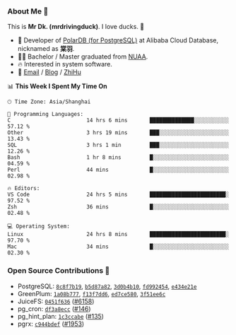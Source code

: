 ### About Me 🫡

This is **Mr Dk. (mrdrivingduck)**. I love ducks. 🦆

- 🍊 Developer of [PolarDB (for PostgreSQL)](https://github.com/ApsaraDB/PolarDB-for-PostgreSQL) at Alibaba Cloud Database, nicknamed as **棠羽**.
- 👨‍🎓 Bachelor / Master graduated from [NUAA](https://en.wikipedia.org/wiki/Nanjing_University_of_Aeronautics_and_Astronautics).
- 🔥 Interested in system software.
- 🔗 [Email](mailto:mrdrivingduck@gmail.com) / [Blog](https://mrdrivingduck.github.io/blog/) / [ZhiHu](https://www.zhihu.com/people/zhang-jing-tang-78)

<!--START_SECTION:waka-->
📊 **This Week I Spent My Time On** 

```text
🕑︎ Time Zone: Asia/Shanghai

💬 Programming Languages: 
C                        14 hrs 6 mins       ██████████████░░░░░░░░░░░   57.12 % 
Other                    3 hrs 19 mins       ███░░░░░░░░░░░░░░░░░░░░░░   13.43 % 
SQL                      3 hrs 1 min         ███░░░░░░░░░░░░░░░░░░░░░░   12.26 % 
Bash                     1 hr 8 mins         █░░░░░░░░░░░░░░░░░░░░░░░░   04.59 % 
Perl                     44 mins             █░░░░░░░░░░░░░░░░░░░░░░░░   02.98 % 

🔥 Editors: 
VS Code                  24 hrs 5 mins       ████████████████████████░   97.52 % 
Zsh                      36 mins             █░░░░░░░░░░░░░░░░░░░░░░░░   02.48 % 

💻 Operating System: 
Linux                    24 hrs 8 mins       ████████████████████████░   97.70 % 
Mac                      34 mins             █░░░░░░░░░░░░░░░░░░░░░░░░   02.30 % 
```


<!--END_SECTION:waka-->

### Open Source Contributions 🍗

- PostgreSQL: [`8c8f7b19`](https://github.com/postgres/postgres/commit/8c8f7b199d9095dbc2e101a4614043b5ae13bde3), [`b5d87a82`](https://github.com/postgres/postgres/commit/b5d87a823f2f828f65005b31f0a547549f164e5f), [`3d0b4b10`](https://github.com/postgres/postgres/commit/3d0b4b1068018f624d5ef7c9f90b536ed58345b5), [`fd992454`](https://github.com/postgres/postgres/commit/fd9924542bccc488731361861903e3f9f3cf11fa), [`e434e21e`](https://github.com/postgres/postgres/commit/e434e21e114b423e919324ad6ce1f3f079ca2a03)
- GreenPlum: [`1a08b777`](https://github.com/greenplum-db/gpdb-archive/commit/1a08b777ede781fd3c5d260e17fd2ddef61effd5), [`f13f7dd6`](https://github.com/greenplum-db/gpdb-archive/commit/f13f7dd6d4ef36948eb7a05142ab475ed3dd49d3), [`ed7ce580`](https://github.com/greenplum-db/gpdb-archive/commit/ed7ce580c48190e6eef31449b6bb7c3b9a67a5e0), [`3f51ee6c`](https://github.com/greenplum-db/gpdb-archive/commit/3f51ee6c1104474abbe4be2da9474f958a1d591c)
- JuiceFS: [`0451f636`](https://github.com/juicedata/juicefs/commit/0451f6361a0329e90e8698e204a94d226cd1a30a) ([#6158](https://github.com/juicedata/juicefs/pull/6158))
- pg_cron: [`df3a8ecc`](https://github.com/citusdata/pg_cron/commit/df3a8ecc4f9d88f13dab054087d2103d7653f663) ([#146](https://github.com/citusdata/pg_cron/pull/146))
- pg_hint_plan: [`1c3ccabe`](https://github.com/ossc-db/pg_hint_plan/commit/1c3ccabe8921031523eae64f2831207e639a8978) ([#135](https://github.com/ossc-db/pg_hint_plan/pull/135))
- pgrx: [`c944bdef`](https://github.com/pgcentralfoundation/pgrx/commit/c944bdef8f2631f430584d5b50de070da17593fe) ([#1953](https://github.com/pgcentralfoundation/pgrx/pull/1953))

